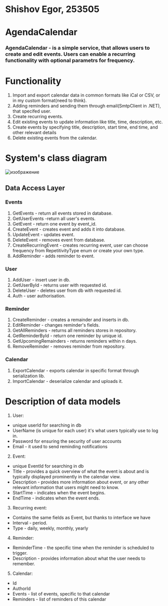 # Shishov Egor, 253505
# AgendaCalendar
### AgendaCalendar - is a simple service, that allows users to create and edit events. Users can enable a recurring functionality with optional parametrs for frequency.
# Functionality
   1. Import and export calendar data in common formats like iCal or CSV, or in my custom format(need to think).
   2. Adding reminders and sending them through email(SmtpClient in .NET), that specifed user.
   3. Create recurring events.
   4. Edit existing events to update information like title, time, description, etc.
   5. Create events by specifying title, description, start time, end time, and other relevant details
   6. Delete existing events from the calendar.
# System's class diagram
![изображение](https://github.com/EgrShishov/ASP.NET-AgendaCalendar/assets/112828095/68ad197f-8051-4927-ac88-933e9acebdf4)
## Data Access Layer 
 ### Events
1. GetEvents - return all events stored in database.
2. GetUserEvents -return all user's events.
3. GetEvent - return one event by event_id.
4. CreateEvent - creates event and adds it into database.
5. UpdateEvent - updates event.
6. DeleteEvent - removes event from database.
7. CreateRecurringEvent - creates recurring event, user can choose frequency from RepetitivityType enum or create your own type.
8. AddReminder - adds reminder to event.
 ### User
1. AddUser - insert user in db.
2. GetUserById - returns user with requested id.
3. DeleteUser - deletes user from db with requested id.
4. Auth - user authorisation.
 ### Reminder
1. CreateReminder - creates a remainder and inserts in db.
2. EditReminder - changes reminder's fields.
3. GetAllReminders - returns all reminders stores in repository.
4. GetReminderById - return one reminder by unique id.
5. GetUpcomingRemainders - returns reminders within n days.
6. RemoveReminder - removes reminder from repository.
 ### Calendar
1. ExportCalendar - exports calendar in specific format through serialization lib.
2. ImportCalendar - deserialize calendar and uploads it.
# Description of data models
1. User:
 - unique userId for searching in db
 - UserName (is unique for each user) it's what users typically use to log in.
 - Password for ensuring the security of user accounts
 - Email - it used to send reminding notifications
2. Event:
 - unique EventId for searching in db
 - Title - provides a quick overview of what the event is about and is typically displayed prominently in the calendar view.
 - Description - provides more information about event, or any other relevant information that users might need to know. 
 - StartTime - indicates when the event begins.
 - EndTime - indicates when the event ends.
3. Recurring event:
 - Contains the same fields as Event, but thanks to interface we have
 - Interval - period.
 - Type - daily, weekly, monthly, yearly
4. Reminder:
 - ReminderTime - the specific time when the reminder is scheduled to trigger. 
 - Description - provides information about what the user needs to remember.
5. Calendar:
 - Id 
 - AuthorId
 - Events - list of events, specific to that calendar
 - Reminders - list of reminders of this calendar
